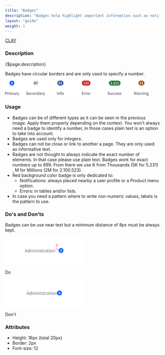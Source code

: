 ```yaml
---
title: "Badges"
description: "Badges help highlight important information such as notifications or new and unread messages."
layout: "guide"
weight: 1
---
```


<a class="label-link label label-warning" href="https://clayui.com/docs/components/badges.html" target="_blank">CLAY</a>

### Description

{$page.description}

Badges have circular borders and are only used to specify a number.

![defualt size default color badge](../../../images/Badges.png)

### Usage

* Badges can be of different types as it can be seen in the previous image. Apply them properly depending on the context. You won't always need a badge to identify a number, in those cases plain text is an option to take into account.
* Badges are used only for integers. 
* Badges can not be close or link to another a page. They are only used as informative text.
* Badges are not thought to always indicate the exact number of elements. In that case please use plain text. Badges work for exact numbers up to 999. From there we use K from Thousands (5K for 5.231) , M for Millions (2M for 2.100.523).
* Red background color badge is only dedicated to:
	* Notifications: always placed nearby a user profile or a Product menu option.
	* Errors: in tables and/or lists.
* In case you need a pattern where to write non-numeric values, labels is the pattern to use.

### Do's and Don'ts

Badges can be use near text but a minimum distance of 8px must be always kept.

<div class="row">
	<div class="dodont col-lg">
		<img class="do" src="../../../images/BadgeDoDistance.png" alt="badge distance to an element is 8 pixels">
		<p class="do">Do</p>
	</div>
	<div class="dodont col-lg">
		<img class="dont" src="../../../images/BadgeDontDistance.png" alt="don't place a badge closer than 8 pixels to any element in horizontal">
		<p class="dont">Don't</p>
	</div>
</div>

### Attributes

* Height: 16px (total 20px)
* Border: 2px
* Font-size: 12
